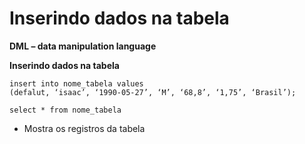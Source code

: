 # Inserindo dados na tabela

**DML – data manipulation language**

**Inserindo dados na tabela**
```
insert into nome_tabela values
(defalut, ‘isaac’, ‘1990-05-27’, ‘M’, ‘68,8’, ‘1,75’, ‘Brasil’);
```

```
select * from nome_tabela
```
- Mostra os registros da tabela




